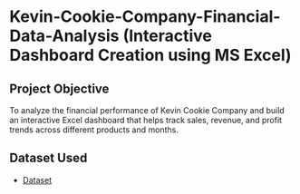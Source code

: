 # Kevin-Cookie-Company-Financial-Data-Analysis (Interactive Dashboard Creation using MS Excel)
## Project Objective
To analyze the financial performance of Kevin Cookie Company and build an interactive Excel dashboard that helps track sales, revenue, and profit trends across different products and months.

## Dataset Used
- <a href="https://github.com/Ravali-951/Data-Analysis-Dashboard/blob/main/MIS%20Dasboard%20-%20Kevin%20Cookie%20Company%20Financials.xlsx">Dataset</a>
